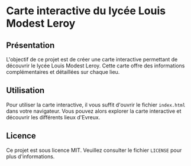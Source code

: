 # Carte interactive du lycée Louis Modest Leroy

## Présentation

L'objectif de ce projet est de créer une carte interactive permettant de découvrir le lycée Louis Modest Leroy. Cette carte offre des informations complémentaires et détaillées sur chaque lieu.

## Utilisation

Pour utiliser la carte interactive, il vous suffit d'ouvrir le fichier `index.html` dans votre navigateur. Vous pouvez alors explorer la carte interactive et découvrir les différents lieux d'Evreux.

## Licence

Ce projet est sous licence MIT. Veuillez consulter le fichier `LICENSE` pour plus d'informations.
